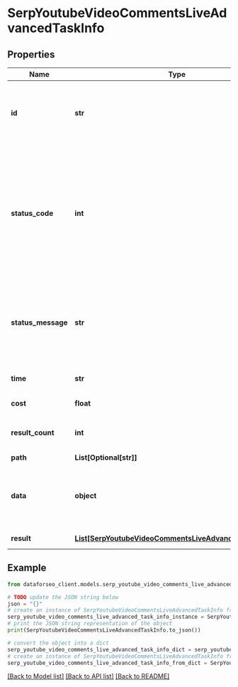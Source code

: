 # SerpYoutubeVideoCommentsLiveAdvancedTaskInfo


## Properties

Name | Type | Description | Notes
------------ | ------------- | ------------- | -------------
**id** | **str** | task identifier unique task identifier in our system in the UUID format | [optional] 
**status_code** | **int** | status code of the task generated by DataForSEO, can be within the following range: 10000-60000 you can find the full list of the response codes here | [optional] 
**status_message** | **str** | informational message of the task you can find the full list of general informational messages here | [optional] 
**time** | **str** | execution time, seconds | [optional] 
**cost** | **float** | total tasks cost, USD | [optional] 
**result_count** | **int** | number of elements in the result array | [optional] 
**path** | **List[Optional[str]]** | URL path | [optional] 
**data** | **object** | contains the same parameters that you specified in the POST request | [optional] 
**result** | [**List[SerpYoutubeVideoCommentsLiveAdvancedResultInfo]**](SerpYoutubeVideoCommentsLiveAdvancedResultInfo.md) | array of results | [optional] 

## Example

```python
from dataforseo_client.models.serp_youtube_video_comments_live_advanced_task_info import SerpYoutubeVideoCommentsLiveAdvancedTaskInfo

# TODO update the JSON string below
json = "{}"
# create an instance of SerpYoutubeVideoCommentsLiveAdvancedTaskInfo from a JSON string
serp_youtube_video_comments_live_advanced_task_info_instance = SerpYoutubeVideoCommentsLiveAdvancedTaskInfo.from_json(json)
# print the JSON string representation of the object
print(SerpYoutubeVideoCommentsLiveAdvancedTaskInfo.to_json())

# convert the object into a dict
serp_youtube_video_comments_live_advanced_task_info_dict = serp_youtube_video_comments_live_advanced_task_info_instance.to_dict()
# create an instance of SerpYoutubeVideoCommentsLiveAdvancedTaskInfo from a dict
serp_youtube_video_comments_live_advanced_task_info_from_dict = SerpYoutubeVideoCommentsLiveAdvancedTaskInfo.from_dict(serp_youtube_video_comments_live_advanced_task_info_dict)
```
[[Back to Model list]](../README.md#documentation-for-models) [[Back to API list]](../README.md#documentation-for-api-endpoints) [[Back to README]](../README.md)


